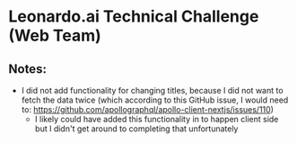 # Leonardo.ai Technical Challenge (Web Team)

## Notes:

- I did not add functionality for changing titles, because I did not want to fetch the data twice (which according to this GitHub issue, I would need to: https://github.com/apollographql/apollo-client-nextjs/issues/110)
  - I likely could have added this functionality in to happen client side but I didn't get around to completing that unfortunately
